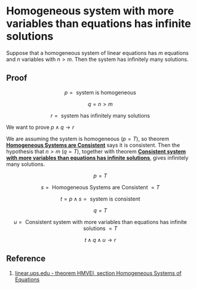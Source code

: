 # Homogeneous system with more variables than equations has infinite solutions

Suppose that a homogeneous system of linear equations has $m$ equations and $n$ variables with $n \gt m$. Then the system has infinitely many solutions.

## Proof

$$
p = \text{ system is homogeneous }
$$

$$
q = n \gt m
$$

$$
r = \text{ system has infinitely many solutions }
$$

We want to prove $p \land q \rightarrow r$

We are assuming the system is homogeneous ($p = T$), so theorem [**Homogeneous Systems are Consistent**](./0002-homogeneous-systems-are-consistent.md) says it is consistent. Then the hypothesis that $n \gt m$ ($q = T$), together with theorem [**Consistent system with more variables than equations has infinite solutions**](./../0002-types-of-solution-sets/0007-consistent-system-with-more-variables-than-equations-has-infinite-solutions.md), gives infinitely many solutions.

$$
p = T
$$

$$
s = \text{ Homogeneous Systems are Consistent } = T
$$

$$
t = p \land s = \text{ system is consistent }
$$

$$
q = T
$$

$$
u = \text{ Consistent system with more variables than equations has infinite solutions } = T
$$

$$
t \land q \land u \rightarrow r
$$

## Reference

1. [linear.ups.edu - theorem HMVEI, section Homogeneous Systems of Equations](http://linear.ups.edu/html/section-HSE.html)